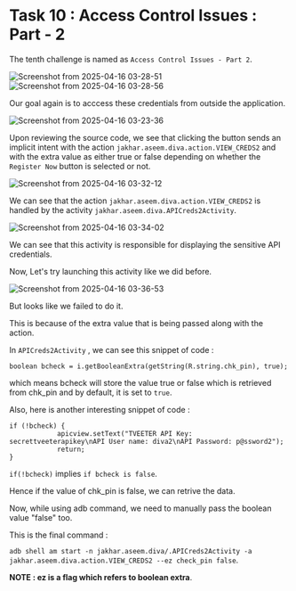 # Task 10 : Access Control Issues : Part - 2

The tenth challenge is named as `Access Control Issues - Part 2`.

![Screenshot from 2025-04-16 03-28-51](https://github.com/user-attachments/assets/9a9cb400-7e9b-4e38-ac7d-01cb2e0c0ddd)
![Screenshot from 2025-04-16 03-28-56](https://github.com/user-attachments/assets/ecb895bb-2c50-4260-ac93-86ae96dde649)

Our goal again is to acccess these credentials from outside the application.

![Screenshot from 2025-04-16 03-23-36](https://github.com/user-attachments/assets/00eda3c8-d93d-484c-88db-eee28ab2cf25)

Upon reviewing the source code, we see that clicking the button sends an implicit intent with the action `jakhar.aseem.diva.action.VIEW_CREDS2` and with the extra value as either true or false depending on whether the `Register Now` button is selected or not.

![Screenshot from 2025-04-16 03-32-12](https://github.com/user-attachments/assets/5aa3a885-420c-41e3-beea-bdaaf20666b9)

We can see that the action `jakhar.aseem.diva.action.VIEW_CREDS2` is handled by the activity `jakhar.aseem.diva.APICreds2Activity`.

![Screenshot from 2025-04-16 03-34-02](https://github.com/user-attachments/assets/e073beed-040f-4af9-a233-09fc46413801)

We can see that this activity is responsible for displaying the sensitive API credentials.

Now, Let's try launching this activity like we did before.

![Screenshot from 2025-04-16 03-36-53](https://github.com/user-attachments/assets/54665b3a-49fd-4a06-9508-a5e60fa46043)

But looks like we failed to do it.

This is because of the extra value that is being passed along with the action.

In `APICreds2Activity` , we can see this snippet of code :

`boolean bcheck = i.getBooleanExtra(getString(R.string.chk_pin), true);`

which means bcheck will store the value true or false which is retrieved from chk_pin and by default, it is set to `true`.

Also, here is another interesting snippet of code :

```
if (!bcheck) {
            apicview.setText("TVEETER API Key: secrettveeterapikey\nAPI User name: diva2\nAPI Password: p@ssword2");
            return;
}
```
`if(!bcheck)` implies `if bcheck is false`.

Hence if the value of chk_pin is false, we can retrive the data.

Now, while using adb command, we need to manually pass the boolean value "false" too.

This is the final command :

`adb shell am start -n jakhar.aseem.diva/.APICreds2Activity -a jakhar.aseem.diva.action.VIEW_CREDS2 --ez check_pin false`.

**NOTE : ez is a flag which refers to boolean extra**.
